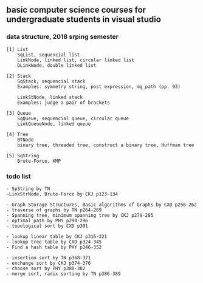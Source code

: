 ## basic computer science courses for undergraduate students in visual studio

### data structure, 2018 srping semester
	[1] List
		SqList, sequencial list
		LinkNode, linked list, circular linked list
		DLinkNode, double linked list

	[2] Stack
		SqStack, sequencial stack
		Examples: symmetry string, post expression, mg_path (pp. 93)

		LinkStNode, linked stack
		Examples: judge a pair of brackets

	[3] Queue
		SqQueue, sequencial queue, circular queue
		LinkQueueNode, linked queue

	[4] Tree
		BTNode
		binary tree, threaded tree, construct a binary tree, Huffman tree

	[5] SqString
	    Brute-Force, KMP


### todo list
	- SpString by TN
	-LinkStrNode, Brute-Force by CKJ p123-134

	- Graph Storage Structures, Basic algorithms of Graphs by CXD p256-262
	- traverse of graphs by TN p264-269
	- Spanning tree, minimum spanning tree by CKJ p279-285
	- optimal path by PHY p290-296
	- topological sort by CXD p301

	- lookup linear table by CKJ p316-321
	- lookup tree table by CXD p324-345
	- Find a hash table by PHY p346-352

	- insertion sort by TN p368-371
	- exchange sort by CKJ p374-376
	- choose sort by PHY p380-382
	- merge sort, radix sorting by TN p386-389